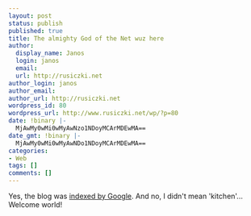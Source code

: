 ```yaml
---
layout: post
status: publish
published: true
title: The almighty God of the Net wuz here
author:
  display_name: Janos
  login: janos
  email: 
  url: http://rusiczki.net
author_login: janos
author_email: 
author_url: http://rusiczki.net
wordpress_id: 80
wordpress_url: http://www.rusiczki.net/wp/?p=80
date: !binary |-
  MjAwMy0wMi0wMyAwNzo1NDoyMCArMDEwMA==
date_gmt: !binary |-
  MjAwMy0wMi0wMyAwNDo1NDoyMCArMDEwMA==
categories:
- Web
tags: []
comments: []
---
```

<p>Yes, the blog was <a href="http://www.google.com/search?q=kitsched">indexed by Google</a>. And no, I didn't mean 'kitchen'...<br />
Welcome world!</p>

